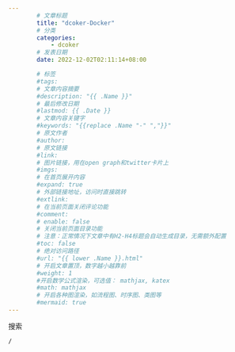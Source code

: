 ```yaml
---
        # 文章标题
        title: "dcoker-Docker"
        # 分类
        categories: 
            - dcoker
        # 发表日期
        date: 2022-12-02T02:11:14+08:00

        # 标签
        #tags:
        # 文章内容摘要
        #description: "{{ .Name }}" 
        # 最后修改日期
        #lastmod: {{ .Date }}
        # 文章内容关键字
        #keywords: "{{replace .Name "-" ","}}"
        # 原文作者
        #author:
        # 原文链接
        #link:
        # 图片链接，用在open graph和twitter卡片上
        #imgs:
        # 在首页展开内容
        #expand: true
        # 外部链接地址，访问时直接跳转
        #extlink:
        # 在当前页面关闭评论功能
        #comment:
        # enable: false
        # 关闭当前页面目录功能
        # 注意：正常情况下文章中有H2-H4标题会自动生成目录，无需额外配置
        #toc: false
        # 绝对访问路径
        #url: "{{ lower .Name }}.html"
        # 开启文章置顶，数字越小越靠前
        #weight: 1
        #开启数学公式渲染，可选值： mathjax, katex
        #math: mathjax
        # 开启各种图渲染，如流程图、时序图、类图等
        #mermaid: true
--- 
```


搜索

```
/
```


